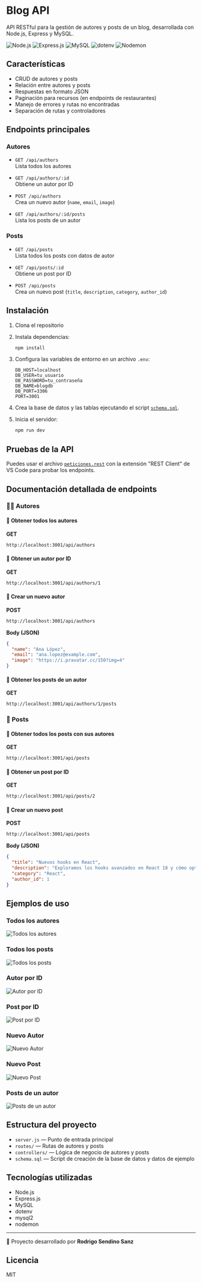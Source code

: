 # Blog API

API RESTful para la gestión de autores y posts de un blog, desarrollada con Node.js, Express y MySQL.

![Node.js](https://img.shields.io/badge/Node.js-339933?style=for-the-badge&logo=nodedotjs&logoColor=white)
![Express.js](https://img.shields.io/badge/Express.js-000000?style=for-the-badge&logo=express&logoColor=white)
![MySQL](https://img.shields.io/badge/MySQL-4479A1?style=for-the-badge&logo=mysql&logoColor=white)
![dotenv](https://img.shields.io/badge/dotenv-8DD6F9?style=for-the-badge&logo=dotenv&logoColor=black)
![Nodemon](https://img.shields.io/badge/Nodemon-76D04B?style=for-the-badge&logo=nodemon&logoColor=white)

## Características

- CRUD de autores y posts
- Relación entre autores y posts
- Respuestas en formato JSON
- Paginación para recursos (en endpoints de restaurantes)
- Manejo de errores y rutas no encontradas
- Separación de rutas y controladores

## Endpoints principales

### Autores

- `GET /api/authors`  
  Lista todos los autores

- `GET /api/authors/:id`  
  Obtiene un autor por ID

- `POST /api/authors`  
  Crea un nuevo autor (`name`, `email`, `image`)

- `GET /api/authors/:id/posts`  
  Lista los posts de un autor

### Posts

- `GET /api/posts`  
  Lista todos los posts con datos de autor

- `GET /api/posts/:id`  
  Obtiene un post por ID

- `POST /api/posts`  
  Crea un nuevo post (`title`, `description`, `category`, `author_id`)

## Instalación

1. Clona el repositorio
2. Instala dependencias:

   ```sh
   npm install
   ```

3. Configura las variables de entorno en un archivo `.env`:

   ```
   DB_HOST=localhost
   DB_USER=tu_usuario
   DB_PASSWORD=tu_contraseña
   DB_NAME=blogdb
   DB_PORT=3306
   PORT=3001
   ```

4. Crea la base de datos y las tablas ejecutando el script [`schema.sql`](schema.sql).

5. Inicia el servidor:

   ```sh
   npm run dev
   ```

## Pruebas de la API

Puedes usar el archivo [`peticiones.rest`](peticiones.rest) con la extensión "REST Client" de VS Code para probar los endpoints.

## Documentación detallada de endpoints

### 🧑‍💻 Autores

#### 🔹 Obtener todos los autores
**GET**
```bash
http://localhost:3001/api/authors
```

#### 🔹 Obtener un autor por ID
**GET**
```bash
http://localhost:3001/api/authors/1
```

#### 🔹 Crear un nuevo autor
**POST**
```bash
http://localhost:3001/api/authors
```
**Body (JSON)**
```json
{
  "name": "Ana López",
  "email": "ana.lopez@example.com",
  "image": "https://i.pravatar.cc/150?img=4"
}
```

#### 🔹 Obtener los posts de un autor
**GET**
```bash
http://localhost:3001/api/authors/1/posts
```

### 📝 Posts

#### 🔹 Obtener todos los posts con sus autores
**GET**
```bash
http://localhost:3001/api/posts
```

#### 🔹 Obtener un post por ID
**GET**
```bash
http://localhost:3001/api/posts/2
```

#### 🔹 Crear un nuevo post
**POST**
```bash
http://localhost:3001/api/posts
```
**Body (JSON)**
```json
{
  "title": "Nuevos hooks en React",
  "description": "Exploramos los hooks avanzados en React 18 y cómo optimizan el rendimiento.",
  "category": "React",
  "author_id": 1
}
```

## Ejemplos de uso

### Todos los autores
![Todos los autores](docs/img/1-AUT-todoAutores.png)

### Todos los posts
![Todos los posts](docs/img/1-POS-todoPost.png)

### Autor por ID
![Autor por ID](docs/img/2-AUT-autorId.png)

### Post por ID
![Post por ID](docs/img/2-POS-postId.png)

### Nuevo Autor
![Nuevo Autor](docs/img/3-AUT-nuevoAutor.png)

### Nuevo Post
![Nuevo Post](docs/img/3-POS-createPost.png)

### Posts de un autor
![Posts de un autor](docs/img/4-AUT-postsAutor.png)

## Estructura del proyecto

- `server.js` — Punto de entrada principal
- `routes/` — Rutas de autores y posts
- `controllers/` — Lógica de negocio de autores y posts
- `schema.sql` — Script de creación de la base de datos y datos de ejemplo

## Tecnologías utilizadas

- Node.js
- Express.js
- MySQL
- dotenv
- mysql2
- nodemon

---

📌 Proyecto desarrollado por **Rodrigo Sendino Sanz**

## Licencia

MIT
